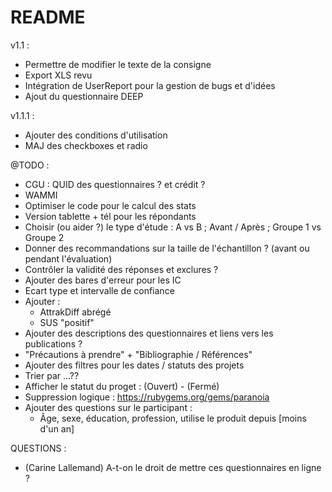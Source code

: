 # README

v1.1 :
- Permettre de modifier le texte de la consigne
- Export XLS revu
- Intégration de UserReport pour la gestion de bugs et d'idées
- Ajout du questionnaire DEEP

v1.1.1 :
- Ajouter des conditions d'utilisation
- MAJ des checkboxes et radio

@TODO :
- CGU : QUID des questionnaires ? et crédit ?
- WAMMI
- Optimiser le code pour le calcul des stats
- Version tablette + tél pour les répondants
- Choisir (ou aider ?) le type d'étude : A vs B ; Avant / Après ; Groupe 1 vs Groupe 2
- Donner des recommandations sur la taille de l'échantillon ? (avant ou pendant l'évaluation)
- Contrôler la validité des réponses et exclures ?
- Ajouter des bares d'erreur pour les IC
- Ecart type et intervalle de confiance
- Ajouter :
  - AttrakDiff abrégé
  - SUS "positif"
- Ajouter des descriptions des questionnaires et liens vers les publications ?
- "Précautions à prendre" + "Bibliographie / Références"
- Ajouter des filtres pour les dates / statuts des projets
- Trier par ...??
- Afficher le statut du proget : (Ouvert) - (Fermé)
- Suppression logique : https://rubygems.org/gems/paranoia
- Ajouter des questions sur le participant :
  - Âge, sexe, éducation, profession, utilise le produit depuis [moins d'un an]

QUESTIONS :
- (Carine Lallemand) A-t-on le droit de mettre ces questionnaires en ligne ?
